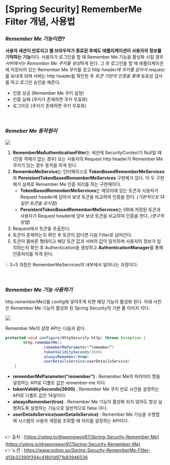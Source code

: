 # [Spring Security] RememberMe Filter 개념, 사용법

### *Remember Me 기능이란?*

**사용자 세션이 만료되고 웹 브라우저가 종료된 후에도 애플리케이션이 사용자의 정보를 기억하는 
기능**이다. 사용자가 로그인을 할 때 Remember Me 기능을 활성화 시킬 경우 *서버에서는 Remember Me 쿠키를 생성*하게 된다. 그 후 로그인을 할 때 애플리케이션에 저장되어 있는 Remember Me 
쿠키를 갖고 *http header에 쿠키를 담아서* request를 보내게 되며 서버는 http header를 확인한 후 
*토큰 기반의 인증을 통해* 유효성 검사를 하고 로그인 승인을 해준다.

- 인증 성공 (Remember Me 쿠키 설정)
- 인증 실패 (쿠키가 존재하면 쿠키 무효화)
- 로그아웃 (쿠키가 존재하면 쿠키 무효화)
<br><br><br>

### *Remeber Me 동작원리*

<img src="https://s3.us-west-2.amazonaws.com/secure.notion-static.com/ca9cee93-df07-4a02-9794-67d30b8734b5/Untitled.png?X-Amz-Algorithm=AWS4-HMAC-SHA256&X-Amz-Content-Sha256=UNSIGNED-PAYLOAD&X-Amz-Credential=AKIAT73L2G45EIPT3X45%2F20220609%2Fus-west-2%2Fs3%2Faws4_request&X-Amz-Date=20220609T013327Z&X-Amz-Expires=86400&X-Amz-Signature=c9eb383e95a93382d4d10968981b0c667225fd2e259c2066af5cede03979ccc3&X-Amz-SignedHeaders=host&response-content-disposition=filename%20%3D%22Untitled.png%22&x-id=GetObject">

1. **RememberMeAuthenticationFilter**는 세션에 SecurityContext가 Null일 때 
(인증 객체가 없는 경우) 또는 사용자의 Request http header가 Remember Me 쿠키가 있는 경우 동작을 하게 된다.
2. **RemembeMeService**는 인터페이스로 **TokenBasedRememberMeServices**와 **PersistentTokenBasedRememberMeServices** 구현체가 있다. 
이 두 구현체가 실제로 Remember Me 인증 처리를 하는 구현체이다.
    - **TokenBasedRememberMeServices**는 메모리에 있는 토큰과 사용자가 Request header에 
    담아서 보낸 토큰을 비교하여 인증을 한다. *(기본적으로 14일만 토큰을 유지함)*
    - **PersistentTokenBasedRememberMeServices**는 DB에 저장된 토큰과 
    사용자가 Request header에 담아 보낸 토큰을 비교하여 인증을 한다.  *(영구적 방법)*
3. Request에서 토큰을 추출한다.
4. 토큰이 존재하는지 확인 후 토큰이 없다면 다음 Filter로 넘어간다.
5. 토큰이 올바른 형태이고 해당 토큰 값과 서버의 값이 일치하며 사용자의 정보가 일치하는지 
확인 후 Authentication을 생성하고 **AuthenticationManager**를 통해 인증처리를 하게 된다.

💡 3~5 과정은 RememberMeServices의 내부에서 일어나는 과정이다.
<br><br><br>

### *Remember Me 기능 사용하기*

http.rememberMe()를 config에 넣어주게 되면 해당 기능이 활성화 된다.
아래 사진은 Remember Me 기능이 활성화 된 Spring Security의 기본 폼 이미지 이다.

<img src="https://s3.us-west-2.amazonaws.com/secure.notion-static.com/a33209de-f65f-49d1-945c-2ef86eb6a062/Untitled.png?X-Amz-Algorithm=AWS4-HMAC-SHA256&X-Amz-Content-Sha256=UNSIGNED-PAYLOAD&X-Amz-Credential=AKIAT73L2G45EIPT3X45%2F20220609%2Fus-west-2%2Fs3%2Faws4_request&X-Amz-Date=20220609T013339Z&X-Amz-Expires=86400&X-Amz-Signature=e18a3a3897401ae2c6ed9f19aa08ccb218be1bf95fe4c8d45a15eb9dce04ffd8&X-Amz-SignedHeaders=host&response-content-disposition=filename%20%3D%22Untitled.png%22&x-id=GetObject">

Remember Me의 설정 API는 다음과 같다.

```java
protected void configure(HttpSecurity http) throws Exception {
        http.rememberMe()
                .rememberMeParameter(“remember”)
                .tokenValiditySeconds(3600)
                .alwaysRemember(true)
                .userDetailsService(userDetailsService)
    }
```

- **rememberMeParameter(“remember”)** : Remember Me의 파라미터 명을 설정하는 API로 
디폴트 값은 remember-me 이다.
- **tokenValiditySeconds(3600)** : Remember Me 쿠키 만료 시간을 설정하는 API로 
디폴트 값은 14일이다.
- **alwaysRemember(true)** : Remember Me 기능이 활성화 되지 않아도 항상 실행하도록 설정하는 기능으로 일반적으로 false 이다.
- **userDetailsService(userDetailsService)** : Remember Me 기능을 수행할 때 시스템의 사용자 계정을 조회할 때 처리를 설정하는 API이다.
<br><br>

👉 출처 : [https://velog.io/@seongwon97/Spring-Security-Remember-Me](https://velog.io/@seongwon97/Spring-Security-Remember-Me)<br>
👉 노션 : https://www.notion.so/Spring-Security-RememberMe-Filter-d13b32390f394c41801d971b83946536
